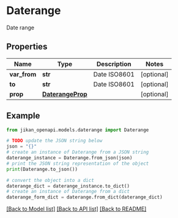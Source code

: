 # Daterange

Date range

## Properties

Name | Type | Description | Notes
------------ | ------------- | ------------- | -------------
**var_from** | **str** | Date ISO8601 | [optional] 
**to** | **str** | Date ISO8601 | [optional] 
**prop** | [**DaterangeProp**](DaterangeProp.md) |  | [optional] 

## Example

```python
from jikan_openapi.models.daterange import Daterange

# TODO update the JSON string below
json = "{}"
# create an instance of Daterange from a JSON string
daterange_instance = Daterange.from_json(json)
# print the JSON string representation of the object
print(Daterange.to_json())

# convert the object into a dict
daterange_dict = daterange_instance.to_dict()
# create an instance of Daterange from a dict
daterange_form_dict = daterange.from_dict(daterange_dict)
```
[[Back to Model list]](../README.md#documentation-for-models) [[Back to API list]](../README.md#documentation-for-api-endpoints) [[Back to README]](../README.md)


